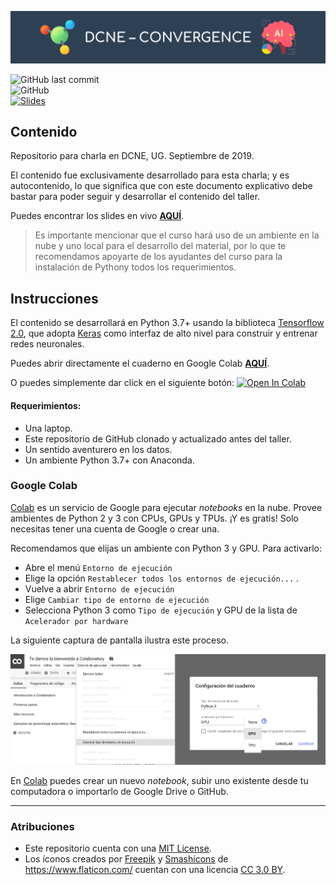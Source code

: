 ![DCNE-CONVERGENCE](banner.png)

![GitHub last commit](https://img.shields.io/github/last-commit/RodolfoFerro/DCNE-CONVERGENCE?style=for-the-badge) <br>
![GitHub](https://img.shields.io/github/license/RodolfoFerro/DCNE-CONVERGENCE?style=for-the-badge) <br>
[![Slides](https://img.shields.io/static/v1?label=Slides&message=Google%20Slides&color=tomato&style=for-the-badge)](https://docs.google.com/presentation/d/e/2PACX-1vT1XzhNXWnhUSWOMOywwU5eThDmWjYk39LBd4SJC_L5NEuwxqjpXBRXgEJ8cukv7rM-uq7QVqDobHoR/pub?start=false&loop=false&delayms=3000)

## Contenido

Repositorio para charla en DCNE, UG. Septiembre de 2019.

El contenido fue exclusivamente desarrollado para esta charla; y es autocontenido, lo que significa que con este documento explicativo debe bastar para poder seguir y desarrollar el contenido del taller.

Puedes encontrar los slides en vivo [**AQUÍ**](https://docs.google.com/presentation/d/e/2PACX-1vT1XzhNXWnhUSWOMOywwU5eThDmWjYk39LBd4SJC_L5NEuwxqjpXBRXgEJ8cukv7rM-uq7QVqDobHoR/pub?start=false&loop=false&delayms=3000).

> Es importante mencionar que el curso hará uso de un ambiente en la nube y uno local para el desarrollo del material, por lo que te recomendamos apoyarte de los ayudantes del curso para la instalación de Pythony todos los requerimientos.

## Instrucciones

El contenido se desarrollará en Python 3.7+ usando la biblioteca [Tensorflow 2.0](https://www.tensorflow.org/), que adopta [Keras](https://www.tensorflow.org/versions/r2.0/api_docs/python/tf/keras) como interfaz de alto nivel para construir y entrenar redes neuronales.

Puedes abrir directamente el cuaderno en Google Colab [**AQUÍ**](https://colab.research.google.com/github/RodolfoFerro/DCNE-CONVERGENCE/blob/master/DCNE%20%E2%80%93%20CONVERGENCE.ipynb).

O puedes simplemente dar click en el siguiente botón:
<a href="https://colab.research.google.com/github/RodolfoFerro/DCNE-CONVERGENCE/blob/master/DCNE%20%E2%80%93%20CONVERGENCE.ipynb" target="_blank"><img width="20%" src="https://colab.research.google.com/assets/colab-badge.svg" alt="Open In Colab"/></a>

#### Requerimientos:
* Una laptop.
* Este repositorio de GitHub clonado y actualizado antes del taller.
* Un sentido aventurero en los datos.
* Un ambiente Python 3.7+ con Anaconda.

### Google Colab

[Colab](https://colab.research.google.com) es un servicio de Google para ejecutar *notebooks* en la nube. Provee ambientes de Python 2 y 3 con CPUs, GPUs y TPUs. ¡Y es gratis! Solo necesitas tener una cuenta de Google o crear una.

Recomendamos que elijas un ambiente con Python 3 y GPU. Para activarlo:

* Abre el menú `Entorno de ejecución`
* Elige la opción `Restablecer todos los entornos de ejecución...` .
* Vuelve a abrir `Entorno de ejecución`
* Elige `Cambiar tipo de entorno de ejecución`
* Selecciona Python 3 como `Tipo de ejecución` y GPU de la lista de `Acelerador por hardware`

La siguiente captura de pantalla ilustra este proceso.

![GPU Colab](acelerador.png)

En [Colab](https://colab.research.google.com) puedes crear un nuevo *notebook*, subir uno existente desde tu computadora o importarlo de Google Drive o GitHub.

*** 

### Atribuciones

- Este repositorio cuenta con una  [MIT License](https://github.com/RodolfoFerro/DCNE-CONVERGENCE/blob/master/LICENSE).
- Los íconos creados por [Freepik](https://www.flaticon.com/authors/freepik) y [Smashicons](https://www.flaticon.com/authors/smashicons) de <https://www.flaticon.com/> cuentan con una licencia [CC 3.0 BY](http://creativecommons.org/licenses/by/3.0/).
